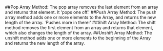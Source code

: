 ##Pop Array Method:
The pop array removes the last element from an array and returns that element.
It 'pops one off.'
##Push Array Method:
The push array method adds one or more elements to the Array, and returns the new
length of the array. 'Pushes more in there!'
##Shift Array Method:
The shift method removes the first element from an array and returns that
element, which also changes the length of the array.
##Unshift Array Method:
The unshift method adds one or more elements to the beginning of the Array and
returns the new length of the array.
